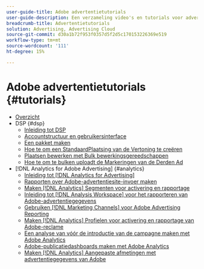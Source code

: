 ```yaml
---
user-guide-title: Adobe advertentietutorials
user-guide-description: Een verzameling video's en tutorials voor advertenties van Adobe.
breadcrumb-title: Advertentietutorials
solution: Advertising, Advertising Cloud
source-git-commit: d30a1b72f953f0357d5f2d5c170153226369e519
workflow-type: tm+mt
source-wordcount: '111'
ht-degree: 15%

---
```



# Adobe advertentietutorials {#tutorials}

+ [Overzicht](overview.md)
+ DSP {#dsp}
   + [Inleiding tot DSP](/help/dsp/intro.md)
   + [Accountstructuur en gebruikersinterface](/help/dsp/ui.md)
   + [Een pakket maken](/help/dsp/package-create.md)
   + [Hoe te om een StandaardPlaatsing van de Vertoning te creëren](/help/dsp/placement-create.md)
   + [Plaatsen bewerken met Bulk bewerkingsgereedschappen](/help/dsp/bulk-edit-placement-tools.md)
   + [Hoe te om te bulken uploadt de Markeringen van de Derden Ad](/help/dsp/bulk-upload-third-party-ad-tags.md)
+ [!DNL Analytics for Adobe Advertising] {#analytics}
   + [Inleiding tot [!DNL Analytics for Advertising]](/help/integrations/analytics/intro-a4adc.md)
   + [Rapporten over Adobe-advertentiesite-invoer maken](/help/integrations/analytics/analytics-site-entry-a4adc.md)
   + [Maken [!DNL Analytics] Segmenten voor activering en rapportage](/help/integrations/analytics/analytics-segments-a4adc.md)
   + [Inleiding tot [!DNL Analysis Workspace] voor het rapporteren van Adobe-advertentiegegevens](/help/integrations/analytics/analytics-analysis-workspace-a4adc.md)
   + [Gebruiken [!DNL Marketing Channels] voor Adobe Advertising Reporting](/help/integrations/analytics/analytics-reporting-a4adc.md)
   + [Maken [!DNL Analytics] Profielen voor activering en rapportage van Adobe-reclame](/help/integrations/analytics/analytics-profiles-a4adc.md)
   + [Een analyse van vóór de introductie van de campagne maken met Adobe Analytics](/help/integrations/analytics/analytics-pre-launch-a4adc.md)
   + [Adobe-publicatiedashboards maken met Adobe Analytics](/help/integrations/analytics/analytics-dashboards-a4adc.md)
   + [Maken [!DNL Analytics] Aangepaste afmetingen met advertentiegegevens van Adobe](/help/integrations/analytics/analytics-custom-metrics-a4adc.md)

<!-- Add to DSP chapter once the videos are complete:
  + [How to Create a Placement](/help/dsp/placement-create.md)
  + [Placement Targeting Capabilities](/help/dsp/placement-targeting.md)
  + [Audience Libraries and Applying Behavioral Targeting](/help/dsp/audience-libraries.md)
-->

<!-- If I move the "Analytics for Advertising chapter into a larger Integrations chapter, then I'll need to set up redirects by copying a CSV file into this repo and populating it for those legacy file names. -->